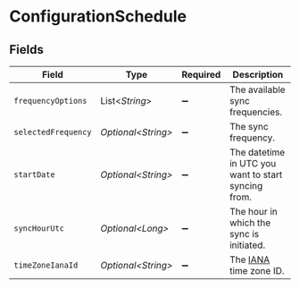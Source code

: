# ConfigurationSchedule


## Fields

| Field                                                     | Type                                                      | Required                                                  | Description                                               |
| --------------------------------------------------------- | --------------------------------------------------------- | --------------------------------------------------------- | --------------------------------------------------------- |
| `frequencyOptions`                                        | List\<*String*>                                           | :heavy_minus_sign:                                        | The available sync frequencies.                           |
| `selectedFrequency`                                       | *Optional\<String>*                                       | :heavy_minus_sign:                                        | The sync frequency.                                       |
| `startDate`                                               | *Optional\<String>*                                       | :heavy_minus_sign:                                        | The datetime in UTC you want to start syncing from.       |
| `syncHourUtc`                                             | *Optional\<Long>*                                         | :heavy_minus_sign:                                        | The hour in which the sync is initiated.                  |
| `timeZoneIanaId`                                          | *Optional\<String>*                                       | :heavy_minus_sign:                                        | The [IANA](https://www.iana.org/time-zones) time zone ID. |